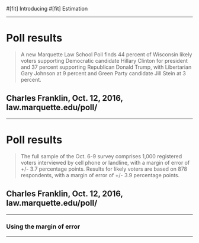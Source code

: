 #[fit] Introducing
#[fit] Estimation

---

# Poll results

> A new Marquette Law School Poll finds 44 percent of Wisconsin likely voters supporting Democratic candidate Hillary Clinton for president and 37 percent supporting Republican Donald Trump, with Libertarian Gary Johnson at 9 percent and Green Party candidate Jill Stein at 3 percent. <br>
## Charles Franklin, Oct. 12, 2016, law.marquette.edu/poll/

---

# Poll results

> The full sample of the Oct. 6-9 survey comprises 1,000 registered voters interviewed by cell phone or landline, with a margin of error of +/- 3.7 percentage points. Results for likely voters are based on 878 respondents, with a margin of error of +/- 3.9 percentage points. <br>
## Charles Franklin, Oct. 12, 2016, law.marquette.edu/poll/

---

### Using the margin of error

---
